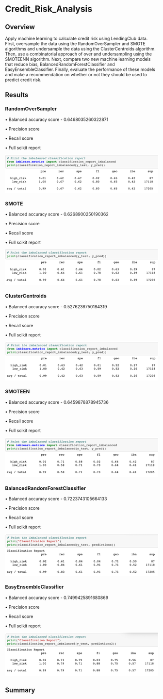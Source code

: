 # Credit_Risk_Analysis
## Overview
Apply machine learning to calculate credit risk using LendingClub data.  First, oversample the data using the RandomOverSampler and SMOTE algorithms and undersample the data using the ClusterCentroids algorithm. Then, use a combinatorial approach of over and undersampling using the SMOTEENN algorithm.  Next, compare two new machine learning models that reduce bias, BalancedRandomForestClassifier and EasyEnsembleClassifier. Finally, evaluate the performance of these models and make a recommendation on whether or not they should be used to predict credit risk.
## Results
### RandomOverSampler
• Balanced accuracy score - 0.6468035260322871

• Precision score

• Recall score

• Full scikit report

<p align="center"><img src="https://github.com/jzebker/Credit_Risk_Analysis/blob/main/img/imbClassReportROS.png?raw=true"></p>

### SMOTE
• Balanced accuracy score - 0.6268900250190362

• Precision score

• Recall score

• Full scikit report

<p align="center"><img src="https://github.com/jzebker/Credit_Risk_Analysis/blob/main/img/imbClassReportSMOTE.png?raw=true"></p>

### ClusterCentroids
• Balanced accuracy score - 0.5276236750184319

• Precision score

• Recall score

• Full scikit report

<p align="center"><img src="https://github.com/jzebker/Credit_Risk_Analysis/blob/main/img/imbClassReportCC.png?raw=true"></p>

### SMOTEEN
• Balanced accuracy score - 0.6459876878945736

• Precision score

• Recall score

• Full scikit report

<p align="center"><img src="https://github.com/jzebker/Credit_Risk_Analysis/blob/main/img/imbClassReportSMOTEEN.png?raw=true"></p>

### BalancedRandomForestClassifier
• Balanced accuracy score - 0.7223743105664133

• Precision score

• Recall score

• Full scikit report

<p align="center"><img src="https://github.com/jzebker/Credit_Risk_Analysis/blob/main/img/imbClassReportBRFC.png?raw=true"></p>

### EasyEnsembleClassifier
• Balanced accuracy score - 0.7499425891680869

• Precision score

• Recall score

• Full scikit report

<p align="center"><img src="https://github.com/jzebker/Credit_Risk_Analysis/blob/main/img/imbClassReportEE.png?raw=true"></p>

## Summary

